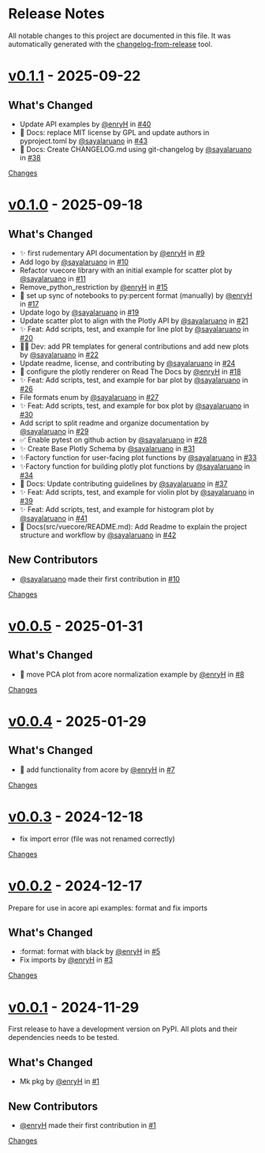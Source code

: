 # Release Notes

All notable changes to this project are documented in this file. It was automatically generated with
the [changelog-from-release](https://github.com/rhysd/changelog-from-release) tool.

<a id="v0.1.1"></a>
# [v0.1.1](https://github.com/Multiomics-Analytics-Group/vuecore/releases/tag/v0.1.1) - 2025-09-22

## What's Changed
* Update API examples  by [@enryH](https://github.com/enryH) in [#40](https://github.com/Multiomics-Analytics-Group/vuecore/pull/40)
* 📄 Docs: replace MIT license by GPL and update authors in pyproject.toml by [@sayalaruano](https://github.com/sayalaruano) in [#43](https://github.com/Multiomics-Analytics-Group/vuecore/pull/43)
* 📝 Docs: Create CHANGELOG.md using git-changelog by [@sayalaruano](https://github.com/sayalaruano) in [#38](https://github.com/Multiomics-Analytics-Group/vuecore/pull/38)

[Changes][v0.1.1]


<a id="v0.1.0"></a>
# [v0.1.0](https://github.com/Multiomics-Analytics-Group/vuecore/releases/tag/v0.1.0) - 2025-09-18

## What's Changed
* :sparkles: first rudementary API documentation by [@enryH](https://github.com/enryH) in [#9](https://github.com/Multiomics-Analytics-Group/vuecore/pull/9)
* Add logo by [@sayalaruano](https://github.com/sayalaruano) in [#10](https://github.com/Multiomics-Analytics-Group/vuecore/pull/10)
* Refactor vuecore library with an initial example for scatter plot by [@sayalaruano](https://github.com/sayalaruano) in [#11](https://github.com/Multiomics-Analytics-Group/vuecore/pull/11)
* Remove_python_restriction by [@enryH](https://github.com/enryH) in [#15](https://github.com/Multiomics-Analytics-Group/vuecore/pull/15)
* :wrench:  set up sync of notebooks to py:percent format (manually) by [@enryH](https://github.com/enryH) in [#17](https://github.com/Multiomics-Analytics-Group/vuecore/pull/17)
* Update logo by [@sayalaruano](https://github.com/sayalaruano) in [#19](https://github.com/Multiomics-Analytics-Group/vuecore/pull/19)
* Update scatter plot to align with the Plotly API by [@sayalaruano](https://github.com/sayalaruano) in [#21](https://github.com/Multiomics-Analytics-Group/vuecore/pull/21)
* ✨ Feat: Add scripts, test, and example for line plot by [@sayalaruano](https://github.com/sayalaruano) in [#20](https://github.com/Multiomics-Analytics-Group/vuecore/pull/20)
* 🧑‍💻 Dev: add PR templates for general contributions and add new plots by [@sayalaruano](https://github.com/sayalaruano) in [#22](https://github.com/Multiomics-Analytics-Group/vuecore/pull/22)
* Update readme, license, and contributing by [@sayalaruano](https://github.com/sayalaruano) in [#24](https://github.com/Multiomics-Analytics-Group/vuecore/pull/24)
* :wrench: configure the plotly renderer on Read The Docs by [@enryH](https://github.com/enryH) in [#18](https://github.com/Multiomics-Analytics-Group/vuecore/pull/18)
* ✨ Feat: Add scripts, test, and example for bar plot  by [@sayalaruano](https://github.com/sayalaruano) in [#26](https://github.com/Multiomics-Analytics-Group/vuecore/pull/26)
* File formats enum by [@sayalaruano](https://github.com/sayalaruano) in [#27](https://github.com/Multiomics-Analytics-Group/vuecore/pull/27)
* ✨ Feat: Add scripts, test, and example for box plot by [@sayalaruano](https://github.com/sayalaruano) in [#30](https://github.com/Multiomics-Analytics-Group/vuecore/pull/30)
* Add script to split readme and organize documentation by [@sayalaruano](https://github.com/sayalaruano) in [#29](https://github.com/Multiomics-Analytics-Group/vuecore/pull/29)
* ✅ Enable pytest on github action by [@sayalaruano](https://github.com/sayalaruano) in [#28](https://github.com/Multiomics-Analytics-Group/vuecore/pull/28)
* ✨ Create Base Plotly Schema by [@sayalaruano](https://github.com/sayalaruano) in [#31](https://github.com/Multiomics-Analytics-Group/vuecore/pull/31)
* ✨Factory function for user-facing plot functions by [@sayalaruano](https://github.com/sayalaruano) in [#33](https://github.com/Multiomics-Analytics-Group/vuecore/pull/33)
* ✨Factory function for building plotly plot functions by [@sayalaruano](https://github.com/sayalaruano) in [#34](https://github.com/Multiomics-Analytics-Group/vuecore/pull/34)
* 📝 Docs: Update contributing guidelines by [@sayalaruano](https://github.com/sayalaruano) in [#37](https://github.com/Multiomics-Analytics-Group/vuecore/pull/37)
* ✨ Feat: Add scripts, test, and example for violin plot by [@sayalaruano](https://github.com/sayalaruano) in [#39](https://github.com/Multiomics-Analytics-Group/vuecore/pull/39)
* ✨ Feat: Add scripts, test, and example for histogram plot by [@sayalaruano](https://github.com/sayalaruano) in [#41](https://github.com/Multiomics-Analytics-Group/vuecore/pull/41)
* 📝 Docs(src/vuecore/README.md): Add Readme to explain the project structure and workflow by [@sayalaruano](https://github.com/sayalaruano) in [#42](https://github.com/Multiomics-Analytics-Group/vuecore/pull/42)

## New Contributors
* [@sayalaruano](https://github.com/sayalaruano) made their first contribution in [#10](https://github.com/Multiomics-Analytics-Group/vuecore/pull/10)

[Changes][v0.1.0]


<a id="v0.0.5"></a>
# [v0.0.5](https://github.com/Multiomics-Analytics-Group/vuecore/releases/tag/v0.0.5) - 2025-01-31

## What's Changed
* :truck: move PCA plot from acore normalization example by [@enryH](https://github.com/enryH) in [#8](https://github.com/Multiomics-Analytics-Group/vuecore/pull/8)

[Changes][v0.0.5]


<a id="v0.0.4"></a>
# [v0.0.4](https://github.com/Multiomics-Analytics-Group/vuecore/releases/tag/v0.0.4) - 2025-01-29

## What's Changed
* :truck: add functionality from acore by [@enryH](https://github.com/enryH) in [#7](https://github.com/Multiomics-Analytics-Group/vuecore/pull/7)

[Changes][v0.0.4]


<a id="v0.0.3"></a>
# [v0.0.3](https://github.com/Multiomics-Analytics-Group/vuecore/releases/tag/v0.0.3) - 2024-12-18

- fix import error (file was not renamed correctly)

[Changes][v0.0.3]


<a id="v0.0.2"></a>
# [v0.0.2](https://github.com/Multiomics-Analytics-Group/vuecore/releases/tag/v0.0.2) - 2024-12-17

Prepare for use in acore api examples: format and fix imports

## What's Changed
* :format: format with black by [@enryH](https://github.com/enryH) in [#5](https://github.com/Multiomics-Analytics-Group/vuecore/pull/5)
* Fix imports by [@enryH](https://github.com/enryH) in [#3](https://github.com/Multiomics-Analytics-Group/vuecore/pull/3)



[Changes][v0.0.2]


<a id="v0.0.1"></a>
# [v0.0.1](https://github.com/Multiomics-Analytics-Group/vuecore/releases/tag/v0.0.1) - 2024-11-29

First release to have a development version on PyPI. All plots and their dependencies needs to be tested.

## What's Changed
* Mk pkg by [@enryH](https://github.com/enryH) in [#1](https://github.com/Multiomics-Analytics-Group/vuecore/pull/1)

## New Contributors
* [@enryH](https://github.com/enryH) made their first contribution in [#1](https://github.com/Multiomics-Analytics-Group/vuecore/pull/1)

[Changes][v0.0.1]


[v0.1.1]: https://github.com/Multiomics-Analytics-Group/vuecore/compare/v0.1.0...v0.1.1
[v0.1.0]: https://github.com/Multiomics-Analytics-Group/vuecore/compare/v0.0.5...v0.1.0
[v0.0.5]: https://github.com/Multiomics-Analytics-Group/vuecore/compare/v0.0.4...v0.0.5
[v0.0.4]: https://github.com/Multiomics-Analytics-Group/vuecore/compare/v0.0.3...v0.0.4
[v0.0.3]: https://github.com/Multiomics-Analytics-Group/vuecore/compare/v0.0.2...v0.0.3
[v0.0.2]: https://github.com/Multiomics-Analytics-Group/vuecore/compare/v0.0.1...v0.0.2
[v0.0.1]: https://github.com/Multiomics-Analytics-Group/vuecore/tree/v0.0.1

<!-- Generated by https://github.com/rhysd/changelog-from-release v3.9.0 -->
